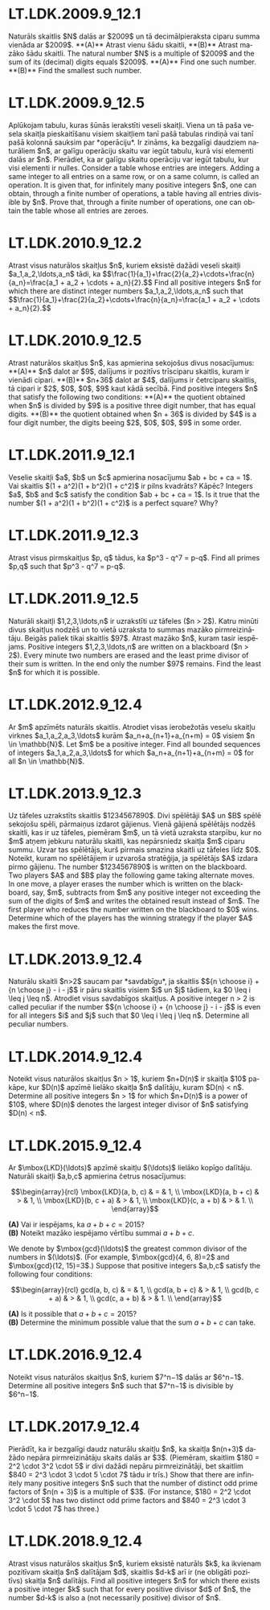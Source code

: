 # <lo-sample/> LT.LDK.2009.9_12.1

<text lang="lv">
Naturāls skaitlis $N$ dalās ar $2009$ un 
tā decimālpieraksta ciparu summa vienāda ar $2009$.  
**(A)** Atrast vienu šādu skaitli,  
**(B)** Atrast mazāko šādu skaitli.
</text>

<text lang="en">
The natural number $N$ is a multiple of $2009$ 
and the sum of its (decimal) digits
equals $2009$.  
**(A)** Find one such number.  
**(B)** Find the smallest such number.
</text>



# <lo-sample/> LT.LDK.2009.9_12.5

<text lang="lv">
Aplūkojam tabulu, kuras šūnās ierakstīti veseli skaitļi. 
Viena un tā paša vesela skaitļa pieskaitīšanu visiem skaitļiem tanī pašā
tabulas rindiņā vai tanī pašā kolonnā sauksim par *operāciju*. Ir zināms, 
ka bezgalīgi daudziem naturāliem $n$, ar galīgu operāciju skaitu var iegūt 
tabulu, kurā visi elementi dalās ar $n$. Pierādiet, ka ar galīgu skaitu operāciju 
var iegūt tabulu, kur visi elementi ir nulles.
</text>

<text lang="en">
Consider a table whose entries are integers. Adding a same integer to all entries on
a same row, or on a same column, is called an operation. It is given that, for infinitely
many positive integers $n$, one can obtain, through a finite number of operations, a
table having all entries divisible by $n$. Prove that, through a finite number of
operations, one can obtain the table whose all entries are zeroes. 
</text>


# <lo-sample/> LT.LDK.2010.9_12.2

<text lang="lv">
Atrast visus naturālos skaitļus $n$, kuriem eksistē dažādi veseli skaitļi
$a_1,a_2,\ldots,a_n$ tādi, ka
$$\frac{1}{a_1}+\frac{2}{a_2}+\cdots+\frac{n}{a_n}=\frac{a_1 + a_2 + \cdots + a_n}{2}.$$
</text>

<text lang="en">
Find all positive integers $n$ for which there are distinct integer numbers
$a_1,a_2,\ldots,a_n$ such that
$$\frac{1}{a_1}+\frac{2}{a_2}+\cdots+\frac{n}{a_n}=\frac{a_1 + a_2 + \cdots + a_n}{2}.$$
</text>



# <lo-sample/> LT.LDK.2010.9_12.5

<text lang="lv">
Atrast naturālos skaitļus $n$, kas apmierina sekojošus divus nosacījumus:  
**(A)** $n$ dalot ar $9$, dalījums ir pozitīvs trīsciparu skaitlis, kuram 
ir vienādi cipari.  
**(B)** $n+36$ dalot ar $4$, dalījums ir četrciparu skaitlis, tā cipari 
ir $2$, $0$, $0$, $9$ kaut kādā secībā.
</text>

<text lang="en">
Find positive integers $n$ that satisfy the following two conditions:  
**(A)** the quotient obtained when $n$ is divided by $9$ is a positive three
digit number, that has equal digits.  
**(B)** the quotient obtained when $n + 36$ is divided by $4$ is a four digit
number, the digits beeing $2$, $0$, $0$, $9$ in some order.
</text>


# <lo-sample/> LT.LDK.2011.9_12.1

<text lang="lv">
Veselie skaitļi $a$, $b$ un $c$ apmierina nosacījumu
$ab + bc + ca = 1$. Vai skaitlis
$(1 + a^2)(1 + b^2)(1 + c^2)$ 
ir pilns kvadrāts? Kāpēc?
</text>

<text lang="en">
Integers $a$, $b$ and $c$ satisfy the condition 
$ab + bc + ca = 1$. Is it true that the
number $(1 + a^2)(1 + b^2)(1 + c^2)$ 
is a perfect square? Why?
</text>



# <lo-sample/> LT.LDK.2011.9_12.3

<text lang="lv">
Atrast visus pirmskaitļus $p, q$ tādus, ka 
$p^3 - q^7 = p-q$. 
</text>

<text lang="en">
Find all primes $p,q$ such that
$p^3 - q^7 = p-q$. 
</text>



# <lo-sample/> LT.LDK.2011.9_12.5

<text lang="lv">
Naturāli skaitļi $1,2,3,\ldots,n$ ir uzrakstīti uz tāfeles ($n > 2$). Katru 
minūti divus skaitļus nodzēš un to vietā uzraksta to summas mazāko pirmreizinātāju. 
Beigās paliek tikai skaitlis $97$. Atrast mazāko $n$, kuram tasir iespējams.
</text>

<text lang="en">
Positive integers $1,2,3,\ldots,n$ are written on a blackboard ($n > 2$). Every
minute two numbers are erased and the least prime divisor of their sum is
written. In the end only the number $97$ remains. Find the least $n$ for which it is
possible.
</text>



# <lo-sample/> LT.LDK.2012.9_12.4

<text lang="lv">
Ar $m$ apzīmēts naturāls skaitlis. Atrodiet visas ierobežotās 
veselu skaitļu virknes $a_1,a_2,a_3,\ldots$ kurām 
$a_n+a_{n+1}+a_{n+m} = 0$ visiem
$n \in \mathbb{N}$.
</text>

<text lang="en">
Let $m$ be a positive integer. Find all bounded sequences of
integers $a_1,a_2,a_3,\ldots$ for which $a_n+a_{n+1}+a_{n+m} = 0$ for all
$n \in \mathbb{N}$.
</text>



# <lo-sample/> LT.LDK.2013.9_12.3

<text lang="lv">
Uz tāfeles uzrakstīts skaitlis $1234567890$. Divi spēlētāji 
$A$ un $B$ spēlē sekojošu spēli, pārmaiņus izdarot gājienus.
Vienā gājienā spēlētājs nodzēš skaitli, kas ir uz tāfeles, piemēram $m$, 
un tā vietā uzraksta starpību, kur no $m$ atņem jebkuru 
naturālu skaitli, kas nepārsniedz skaitļa $m$ ciparu summu. 
Uzvar tas spēlētājs, kurš pirmais smazina skaitli uz tāfeles līdz $0$. 
Noteikt, kuram no spēlētājiem ir uzvaroša stratēģija, ja 
spēlētājs $A$ izdara pirmo gājienu.
</text>

<text lang="en">
The number $1234567890$ is written on the blackboard. Two
players $A$ and $B$ play the following game taking alternate moves.
In one move, a player erases the number which is written on the
blackboard, say, $m$, subtracts from $m$ any positive integer not
exceeding the sum of the digits of $m$ and writes the obtained
result instead of $m$. The first player who reduces the number
written on the blackboard to $0$ wins. Determine which of the
players has the winning strategy if the player $A$ makes the first
move.
</text>



# <lo-sample/> LT.LDK.2013.9_12.4

<text lang="lv">
Naturālu skaitli $n>2$ saucam par *savdabīgu*, ja skaitlis 
$${n \choose i} + {n \choose j} - i - j$$
ir pāru skaitlis visiem $i$ un $j$ tādiem, ka $0 \leq i \leq j \leq n$.
Atrodiet visus savdabīgos skaitļus.
</text>

<text lang="en">
A positive integer n > 2 is called peculiar if the number
$${n \choose i} + {n \choose j} - i - j$$
is even for all integers $i$ and $j$ such that $0 \leq i \leq j \leq n$.
Determine all peculiar numbers.
</text>



# <lo-sample/> LT.LDK.2014.9_12.4

<text lang="lv">
Noteikt visus naturālos skaitļus $n > 1$, kuriem $n+D(n)$ ir skaitļa
$10$ pakāpe, kur $D(n)$ apzīmē lielāko skaitļa $n$ dalītāju, kuram 
$D(n) < n$.
</text>

<text lang="en">
Determine all positive integers $n > 1$ for which $n+D(n)$ is a
power of $10$, where $D(n)$ denotes the largest integer divisor of
$n$ satisfying $D(n) < n$.
</text>



# <lo-sample/> LT.LDK.2015.9_12.4

<text lang="lv">
Ar $\mbox{LKD}(\ldots)$ apzīmē skaitļu
$(\ldots)$ lielāko kopīgo dalītāju. 
Naturāli skaitļi $a,b,c$ apmierina četrus nosacījumus:

$$\begin{array}{rcl}
\mbox{LKD}(a, b, c) & = & 1, \\
\mbox{LKD}(a, b + c) & > & 1, \\
\mbox{LKD}(b, c + a) & > & 1, \\
\mbox{LKD}(c, a + b) & > & 1. \\
\end{array}$$

**(A)** Vai ir iespējams, ka $a + b + c = 2015$?  
**(B)** Noteikt mazāko iespējamo vērtību summai $a+b+c$.
</text>

<text lang="en">
We denote by $\mbox{gcd}(\ldots)$ the greatest common divisor of the numbers in
$(\ldots)$. (For example, $\mbox{gcd}(4, 6, 8)=2$ and $\mbox{gcd}(12, 15)=3$.) Suppose that
positive integers $a,b,c$ satisfy the following four conditions:

$$\begin{array}{rcl}
gcd(a, b, c) & = & 1, \\
gcd(a, b + c) & > & 1, \\
gcd(b, c + a) & > & 1, \\
gcd(c, a + b) & > & 1. \\
\end{array}$$

**(A)** Is it possible that $a + b + c = 2015$?  
**(B)** Determine the minimum possible value that the sum $a+b+c$ can
take.
</text>



# <lo-sample/> LT.LDK.2016.9_12.4

<text lang="lv">
Noteikt visus naturālos skaitļus $n$, kuriem 
$7^n−1$ dalās ar $6^n−1$.
</text>

<text lang="en">
Determine all positive integers $n$ such that 
$7^n−1$ is divisible by $6^n−1$.
</text>



# <lo-sample/> LT.LDK.2017.9_12.4

<text lang="lv">
Pierādīt, ka ir bezgalīgi daudz naturālu skaitļu $n$, ka
skaitļa $n(n+3)$ dažādo nepāra pirmreizinātāju skaits dalās ar $3$. 
(Piemēram, skaitlim $180 = 2^2 \cdot 3^2 \cdot 5$ ir divi dažādi nepāru pirmreizinātāji, 
bet skaitlim 
$840 = 2^3 \cdot 3 \cdot 5 \cdot 7$ tādu ir trīs.)
</text>

<text lang="en">
Show that there are infinitely many positive integers $n$ such that the
number of distinct odd prime factors of $n(n + 3)$ is a multiple of $3$.
(For instance, $180 = 2^2 \cdot 3^2 \cdot 5$ has two distinct odd prime factors and
$840 = 2^3 \cdot 3 \cdot 5 \cdot 7$ has three.)
</text>



# <lo-sample/> LT.LDK.2018.9_12.4

<text lang="lv">
Atrast visus naturālos skaitļus $n$, kuriem eksistē naturāls $k$, ka 
ikvienam pozitīvam skaitļa $n$ dalītājam $d$, skaitlis $d-k$ arī ir
(ne obligāti pozitīvs) skaitļa $n$ dalītājs. 
</text>

<text lang="en">
Find all positive integers $n$ for which there exists a positive integer $k$
such that for every positive divisor $d$ of $n$, the number $d-k$ is also
a (not necessarily positive) divisor of $n$.
</text>



